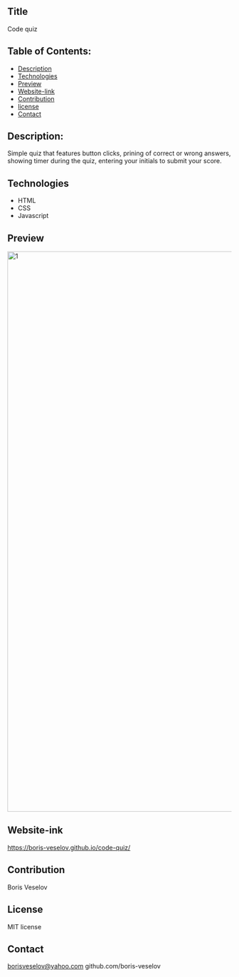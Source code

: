 ## Title 

Code quiz
  
## Table of Contents:
  
* [Description](#description)
* [Technologies](#technologies)
* [Preview](#preview)
* [Website-link](#website-link)
* [Contribution](#contribution)
* [license](#license)
* [Contact](#contact)

## Description:

Simple quiz that features button clicks, prining of correct or wrong answers, showing timer during the quiz, entering your initials to submit your score.

## Technologies

* HTML
* CSS 
* Javascript

## Preview

<img width="1258" alt="1" src="https://user-images.githubusercontent.com/96749114/168152210-c1718307-e325-4cec-a984-70e80fd89356.png">

## Website-ink

https://boris-veselov.github.io/code-quiz/

## Contribution

Boris Veselov

## License
  
MIT license

## Contact

borisveselov@yahoo.com
github.com/boris-veselov
